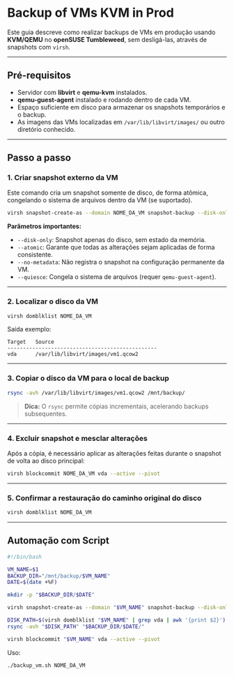 # Backup of VMs KVM in Prod

Este guia descreve como realizar backups de VMs em produção usando **KVM/QEMU** no **openSUSE Tumbleweed**, sem desligá-las, através de snapshots com `virsh`.

---

## Pré-requisitos

- Servidor com **libvirt** e **qemu-kvm** instalados.
- **qemu-guest-agent** instalado e rodando dentro de cada VM.
- Espaço suficiente em disco para armazenar os snapshots temporários e o backup.
- As imagens das VMs localizadas em `/var/lib/libvirt/images/` ou outro diretório conhecido.

---

## Passo a passo

### 1. Criar snapshot externo da VM

Este comando cria um snapshot somente de disco, de forma atômica, congelando o sistema de arquivos dentro da VM (se suportado).

```bash
virsh snapshot-create-as --domain NOME_DA_VM snapshot-backup --disk-only --atomic --no-metadata --quiesce
```

**Parâmetros importantes:**
- `--disk-only`: Snapshot apenas do disco, sem estado da memória.
- `--atomic`: Garante que todas as alterações sejam aplicadas de forma consistente.
- `--no-metadata`: Não registra o snapshot na configuração permanente da VM.
- `--quiesce`: Congela o sistema de arquivos (requer `qemu-guest-agent`).

---

### 2. Localizar o disco da VM

```bash
virsh domblklist NOME_DA_VM
```

Saída exemplo:
```
Target   Source
------------------------------------------------
vda      /var/lib/libvirt/images/vm1.qcow2
```

---

### 3. Copiar o disco da VM para o local de backup

```bash
rsync -avh /var/lib/libvirt/images/vm1.qcow2 /mnt/backup/
```

> **Dica:** O `rsync` permite cópias incrementais, acelerando backups subsequentes.

---

### 4. Excluir snapshot e mesclar alterações

Após a cópia, é necessário aplicar as alterações feitas durante o snapshot de volta ao disco principal:

```bash
virsh blockcommit NOME_DA_VM vda --active --pivot
```

---

### 5. Confirmar a restauração do caminho original do disco

```bash
virsh domblklist NOME_DA_VM
```

---

## Automação com Script

```bash
#!/bin/bash

VM_NAME=$1
BACKUP_DIR="/mnt/backup/$VM_NAME"
DATE=$(date +%F)

mkdir -p "$BACKUP_DIR/$DATE"

virsh snapshot-create-as --domain "$VM_NAME" snapshot-backup --disk-only --atomic --no-metadata --quiesce

DISK_PATH=$(virsh domblklist "$VM_NAME" | grep vda | awk '{print $2}')
rsync -avh "$DISK_PATH" "$BACKUP_DIR/$DATE/"

virsh blockcommit "$VM_NAME" vda --active --pivot
```

Uso:
```bash
./backup_vm.sh NOME_DA_VM
```
